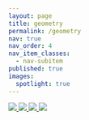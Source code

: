 ```yaml
---
layout: page
title: geometry
permalink: /geometry
nav: true
nav_order: 4
nav_item_classes:
  - nav-subitem
published: true
images:
  spotlight: true
---
```


<div class="spotlight-group spotlight-flex">
    <a class="spotlight" href="{{ '/assets/img/geometry/geometry_1.jpg' | prepend: site.baseurl }}">
        <img src="{{ '/assets/img/geometry/geometry_1-480.webp' | prepend: site.baseurl }}" />
    </a>
    <a class="spotlight" href="{{ '/assets/img/geometry/geometry_2.jpg' | prepend: site.baseurl }}">
        <img src="{{ '/assets/img/geometry/geometry_2-480.webp' | prepend: site.baseurl }}" />
    </a>
    <a class="spotlight" href="{{ '/assets/img/geometry/geometry_3.jpg' | prepend: site.baseurl }}">
        <img src="{{ '/assets/img/geometry/geometry_3-480.webp' | prepend: site.baseurl }}" />
    </a>
    <a class="spotlight" href="{{ '/assets/img/geometry/geometry_4.jpg' | prepend: site.baseurl }}">
        <img src="{{ '/assets/img/geometry/geometry_4-480.webp' | prepend: site.baseurl }}" />
    </a>
</div>